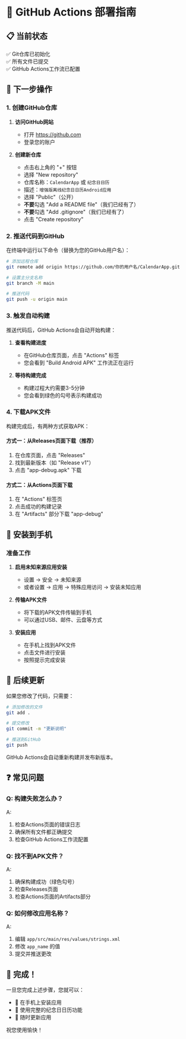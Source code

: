 # 🚀 GitHub Actions 部署指南

## 📋 当前状态
✅ Git仓库已初始化  
✅ 所有文件已提交  
✅ GitHub Actions工作流已配置  

## 🎯 下一步操作

### 1. 创建GitHub仓库

1. **访问GitHub网站**
   - 打开 https://github.com
   - 登录您的账户

2. **创建新仓库**
   - 点击右上角的 "+" 按钮
   - 选择 "New repository"
   - 仓库名称：`CalendarApp` 或 `纪念日日历`
   - 描述：`增强版离线纪念日日历Android应用`
   - 选择 "Public"（公开）
   - **不要**勾选 "Add a README file"（我们已经有了）
   - **不要**勾选 "Add .gitignore"（我们已经有了）
   - 点击 "Create repository"

### 2. 推送代码到GitHub

在终端中运行以下命令（替换为您的GitHub用户名）：

```bash
# 添加远程仓库
git remote add origin https://github.com/你的用户名/CalendarApp.git

# 设置主分支名称
git branch -M main

# 推送代码
git push -u origin main
```

### 3. 触发自动构建

推送代码后，GitHub Actions会自动开始构建：

1. **查看构建进度**
   - 在GitHub仓库页面，点击 "Actions" 标签
   - 您会看到 "Build Android APK" 工作流正在运行

2. **等待构建完成**
   - 构建过程大约需要3-5分钟
   - 您会看到绿色的勾号表示构建成功

### 4. 下载APK文件

构建完成后，有两种方式获取APK：

#### 方式一：从Releases页面下载（推荐）
1. 在仓库页面，点击 "Releases"
2. 找到最新版本（如 "Release v1"）
3. 点击 "app-debug.apk" 下载

#### 方式二：从Actions页面下载
1. 在 "Actions" 标签页
2. 点击成功的构建记录
3. 在 "Artifacts" 部分下载 "app-debug"

## 📱 安装到手机

### 准备工作
1. **启用未知来源应用安装**
   - 设置 → 安全 → 未知来源
   - 或者设置 → 应用 → 特殊应用访问 → 安装未知应用

2. **传输APK文件**
   - 将下载的APK文件传输到手机
   - 可以通过USB、邮件、云盘等方式

3. **安装应用**
   - 在手机上找到APK文件
   - 点击文件进行安装
   - 按照提示完成安装

## 🔄 后续更新

如果您修改了代码，只需要：

```bash
# 添加修改的文件
git add .

# 提交修改
git commit -m "更新说明"

# 推送到GitHub
git push
```

GitHub Actions会自动重新构建并发布新版本。

## ❓ 常见问题

### Q: 构建失败怎么办？
A: 
1. 检查Actions页面的错误日志
2. 确保所有文件都正确提交
3. 检查GitHub Actions工作流配置

### Q: 找不到APK文件？
A:
1. 确保构建成功（绿色勾号）
2. 检查Releases页面
3. 检查Actions页面的Artifacts部分

### Q: 如何修改应用名称？
A:
1. 编辑 `app/src/main/res/values/strings.xml`
2. 修改 `app_name` 的值
3. 提交并推送更改

## 🎉 完成！

一旦您完成上述步骤，您就可以：
- 📱 在手机上安装应用
- 📅 使用完整的纪念日日历功能
- 🔄 随时更新应用

祝您使用愉快！ 